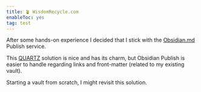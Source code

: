 ```yaml
---
title: 🪴 WisdomRecycle.com
enableToc: yes
tag: test
---
```



After some hands-on experience I decided that I stick with the [Obsidian.md](http://Obsidian.md) Publish service. 

This [QUARTZ](https://github.com/jackyzha0/quartz) solution is nice and has its charm, but Obsidian Publish is easier to handle regarding links and front-matter (related to my existing vault).

Starting a vault from scratch, I might revisit this solution.

